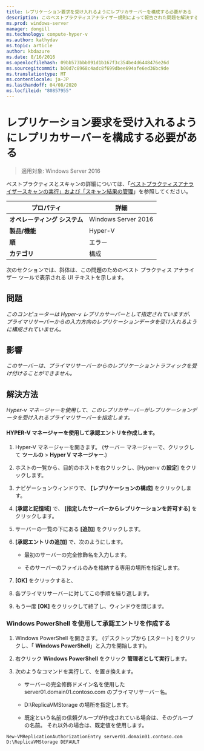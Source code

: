 ```yaml
---
title: レプリケーション要求を受け入れるようにレプリカサーバーを構成する必要がある
description: このベストプラクティスアナライザー規則によって報告された問題を解決するための手順を示します。
ms.prod: windows-server
manager: dongill
ms.technology: compute-hyper-v
ms.author: kathydav
ms.topic: article
author: kbdazure
ms.date: 8/16/2016
ms.openlocfilehash: 09bb573bbb091d1b167f3c354be4d6448476e26d
ms.sourcegitcommit: b00d7c8968c4adc8f699dbee694afe6ed36bc9de
ms.translationtype: MT
ms.contentlocale: ja-JP
ms.lasthandoff: 04/08/2020
ms.locfileid: "80857955"
---
```

# <a name="a-replica-server-must-be-configured-to-accept-replication-requests"></a>レプリケーション要求を受け入れるようにレプリカサーバーを構成する必要がある

>適用対象: Windows Server 2016

ベストプラクティスとスキャンの詳細については、「[ベストプラクティスアナライザースキャンの実行」および「スキャン結果の管理](https://go.microsoft.com/fwlink/p/?LinkID=223177)」を参照してください。  
  
|プロパティ|詳細|
|-|-|  
|**オペレーティング システム**|Windows Server 2016|  
|**製品/機能**|Hyper-V|  
|**順**|エラー|  
|**カテゴリ**|構成|  
  
次のセクションでは、斜体は、この問題のためのベスト プラクティス アナライザー ツールで表示される UI テキストを示します。
  
## <a name="issue"></a>問題  
*このコンピューターは Hyper-v レプリカサーバーとして指定されていますが、プライマリサーバーからの入力方向のレプリケーションデータを受け入れるように構成されていません。*  
  
## <a name="impact"></a>影響  
*このサーバーは、プライマリサーバーからのレプリケーショントラフィックを受け付けることができません。*  
  
## <a name="resolution"></a>解決方法  
*Hyper-v マネージャーを使用して、このレプリカサーバーがレプリケーションデータを受け入れるプライマリサーバーを指定します。*  
  
#### <a name="create-authorization-entries-using-hyper-v-manager"></a>HYPER-V マネージャーを使用して承認エントリを作成します。  
  
1.  Hyper-V マネージャーを開きます。 (サーバー マネージャーで、クリックして **ツールの** > **Hyper V マネージャー**.)  
  
2.  ホストの一覧から、目的のホストを右クリックし、[Hyper-v の**設定**] をクリックします。  
  
3.  ナビゲーションウィンドウで、 **[レプリケーションの構成]** をクリックします。  
  
4.  **[承認と記憶域]** で、 **[指定したサーバーからレプリケーションを許可する]** をクリックします。  
  
5.  サーバーの一覧の下にある **[追加]** をクリックします。  
  
6.  **[承認エントリの追加]** で、次のようにします。  
  
    -   最初のサーバーの完全修飾名を入力します。  
  
    -   そのサーバーのファイルのみを格納する専用の場所を指定します。  
  
7.  **[OK]** をクリックすると、  
  
8.  各プライマリサーバーに対してこの手順を繰り返します。  
  
9. もう一度 **[OK]** をクリックして終了し、ウィンドウを閉じます。  
  
### <a name="create-authorization-entries-using-windows-powershell"></a>Windows PowerShell を使用して承認エントリを作成する  
  
1.  Windows PowerShell を開きます。 (デスクトップから [スタート] をクリックし、「 **Windows PowerShell**」と入力を開始します)。  
  
2.  右クリック **Windows PowerShell**  をクリック **管理者として実行**します。  
  
3.  次のようなコマンドを実行して、を置き換えます。  
  
    -   サーバーの完全修飾ドメイン名を使用した server01.domain01.contoso.com のプライマリサーバー名。  
  
    -   D:\ReplicaVMStorage の場所を指定します。  
  
    -   既定という名前の信頼グループが作成されている場合は、そのグループの名前。 それ以外の場合は、既定値を使用します。  
  
```  
New-VMReplicationAuthorizationEntry server01.domain01.contoso.com D:\ReplicaVMStorage DEFAULT  
```  
  


